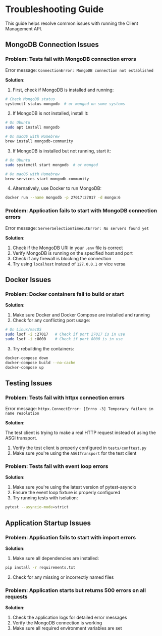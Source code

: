 # Troubleshooting Guide

This guide helps resolve common issues with running the Client Management API.

## MongoDB Connection Issues

### Problem: Tests fail with MongoDB connection errors

Error message: `ConnectionError: MongoDB connection not established`

**Solution:**

1. First, check if MongoDB is installed and running:

```bash
# Check MongoDB status
systemctl status mongodb  # or mongod on some systems
```

2. If MongoDB is not installed, install it:

```bash
# On Ubuntu
sudo apt install mongodb

# On macOS with Homebrew
brew install mongodb-community
```

3. If MongoDB is installed but not running, start it:

```bash
# On Ubuntu
sudo systemctl start mongodb  # or mongod

# On macOS with Homebrew
brew services start mongodb-community
```

4. Alternatively, use Docker to run MongoDB:

```bash
docker run --name mongodb -p 27017:27017 -d mongo:6
```

### Problem: Application fails to start with MongoDB connection errors

Error message: `ServerSelectionTimeoutError: No servers found yet`

**Solution:**

1. Check if the MongoDB URI in your `.env` file is correct
2. Verify MongoDB is running on the specified host and port
3. Check if any firewall is blocking the connection
4. Try using `localhost` instead of `127.0.0.1` or vice versa

## Docker Issues

### Problem: Docker containers fail to build or start

**Solution:**

1. Make sure Docker and Docker Compose are installed and running
2. Check for any conflicting port usage:

```bash
# On Linux/macOS
sudo lsof -i :27017   # Check if port 27017 is in use
sudo lsof -i :8000    # Check if port 8000 is in use
```

3. Try rebuilding the containers:

```bash
docker-compose down
docker-compose build --no-cache
docker-compose up
```

## Testing Issues

### Problem: Tests fail with httpx connection errors

Error message: `httpx.ConnectError: [Errno -3] Temporary failure in name resolution`

**Solution:**

The test client is trying to make a real HTTP request instead of using the ASGI transport.

1. Verify the test client is properly configured in `tests/conftest.py`
2. Make sure you're using the `ASGITransport` for the test client

### Problem: Tests fail with event loop errors

**Solution:**

1. Make sure you're using the latest version of pytest-asyncio
2. Ensure the event loop fixture is properly configured
3. Try running tests with isolation:

```bash
pytest --asyncio-mode=strict
```

## Application Startup Issues

### Problem: Application fails to start with import errors

**Solution:**

1. Make sure all dependencies are installed:

```bash
pip install -r requirements.txt
```

2. Check for any missing or incorrectly named files

### Problem: Application starts but returns 500 errors on all requests

**Solution:**

1. Check the application logs for detailed error messages
2. Verify the MongoDB connection is working
3. Make sure all required environment variables are set